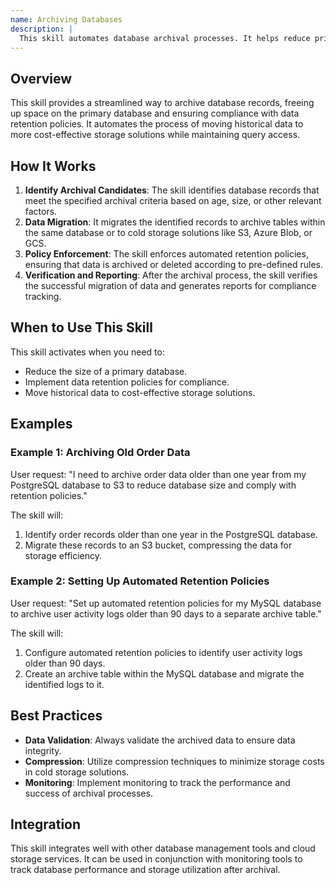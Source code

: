 ```yaml
---
name: Archiving Databases
description: |
  This skill automates database archival processes. It helps reduce primary database size by moving historical records to archive tables or cold storage solutions like S3, Azure Blob, or GCS. The plugin supports PostgreSQL and MySQL, implementing automated retention policies, compression, compliance tracking, and zero-downtime migration. Use this when the user mentions "database archival", "archive old database records", "retention policies", "cold storage", or "reduce database size." It is particularly useful for handling requests related to data lifecycle management and compliance requirements in database systems.
---
```


## Overview

This skill provides a streamlined way to archive database records, freeing up space on the primary database and ensuring compliance with data retention policies. It automates the process of moving historical data to more cost-effective storage solutions while maintaining query access.

## How It Works

1. **Identify Archival Candidates**: The skill identifies database records that meet the specified archival criteria based on age, size, or other relevant factors.
2. **Data Migration**: It migrates the identified records to archive tables within the same database or to cold storage solutions like S3, Azure Blob, or GCS.
3. **Policy Enforcement**: The skill enforces automated retention policies, ensuring that data is archived or deleted according to pre-defined rules.
4. **Verification and Reporting**: After the archival process, the skill verifies the successful migration of data and generates reports for compliance tracking.

## When to Use This Skill

This skill activates when you need to:
- Reduce the size of a primary database.
- Implement data retention policies for compliance.
- Move historical data to cost-effective storage solutions.

## Examples

### Example 1: Archiving Old Order Data

User request: "I need to archive order data older than one year from my PostgreSQL database to S3 to reduce database size and comply with retention policies."

The skill will:
1. Identify order records older than one year in the PostgreSQL database.
2. Migrate these records to an S3 bucket, compressing the data for storage efficiency.

### Example 2: Setting Up Automated Retention Policies

User request: "Set up automated retention policies for my MySQL database to archive user activity logs older than 90 days to a separate archive table."

The skill will:
1. Configure automated retention policies to identify user activity logs older than 90 days.
2. Create an archive table within the MySQL database and migrate the identified logs to it.

## Best Practices

- **Data Validation**: Always validate the archived data to ensure data integrity.
- **Compression**: Utilize compression techniques to minimize storage costs in cold storage solutions.
- **Monitoring**: Implement monitoring to track the performance and success of archival processes.

## Integration

This skill integrates well with other database management tools and cloud storage services. It can be used in conjunction with monitoring tools to track database performance and storage utilization after archival.